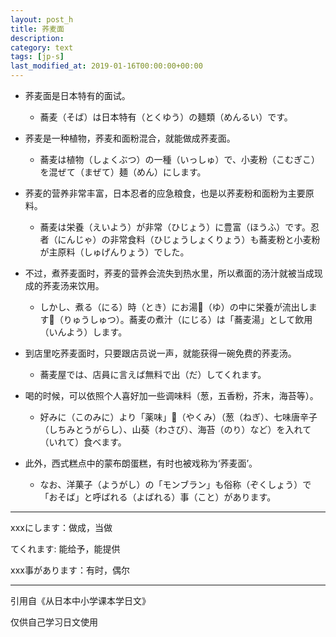 ```yaml
---
layout: post_h
title: 荞麦面
description: 
category: text
tags: [jp-s]
last_modified_at: 2019-01-16T00:00:00+00:00
---
```


- 荞麦面是日本特有的面试。

    - 蕎麦（そば）は日本特有（とくゆう）の麺類（めんるい）です。

- 荞麦是一种植物，荞麦和面粉混合，就能做成荞麦面。

    - 蕎麦は植物（しょくぶつ）の一種（いっしゅ）で、小麦粉（こむぎこ）を混ぜて（まぜて）麺（めん）にします。

- 荞麦的营养非常丰富，日本忍者的应急粮食，也是以荞麦粉和面粉为主要原料。

    - 蕎麦は栄養（えいよう）が非常（ひじょう）に豊富（ほうふ）です。忍者（にんじゃ）の非常食料（ひじょうしょくりょう）も蕎麦粉と小麦粉が主原料（しゅげんりょう）でした。

- 不过，煮荞麦面时，荞麦的营养会流失到热水里，所以煮面的汤汁就被当成现成的荞麦汤来饮用。

    - しかし、煮る（にる）時（とき）にお湯（ゆ）の中に栄養が流出します（りゅうしゅつ）。蕎麦の煮汁（にじる）は「蕎麦湯」として飲用（いんよう）します。

- 到店里吃荞麦面时，只要跟店员说一声，就能获得一碗免费的荞麦汤。

    - 蕎麦屋では、店員に言えば無料で出（だ）してくれます。

- 喝的时候，可以依照个人喜好加一些调味料（葱，五香粉，芥末，海苔等）。

    - 好みに（このみに）より「薬味」（やくみ）（葱（ねぎ）、七味唐辛子（しちみとうがらし）、山葵（わさび）、海苔（のり）など）を入れて（いれて）食べます。

- 此外，西式糕点中的蒙布朗蛋糕，有时也被戏称为‘荞麦面’。

    - なお、洋菓子（ようがし）の「モンブラン」も俗称（ぞくしょう）で「おそば」と呼ばれる（よばれる）事（こと）があります。


<hr>

xxxにします：做成，当做

てくれます: 能给予，能提供

xxx事があります：有时，偶尔


<hr>

引用自《从日本中小学课本学日文》

仅供自己学习日文使用
